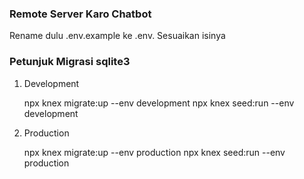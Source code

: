 ### Remote Server Karo Chatbot

Rename dulu .env.example ke .env.
Sesuaikan isinya

### Petunjuk Migrasi sqlite3

1. Development

   npx knex migrate:up --env development
   npx knex seed:run --env development

2. Production

   npx knex migrate:up --env production
   npx knex seed:run --env production

